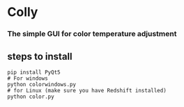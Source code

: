 # Colly
### The simple GUI for color temperature adjustment


## steps to install
    pip install PyQt5
    # For windows
    python colorwindows.py
    # for Linux (make sure you have Redshift installed)
    python color.py
